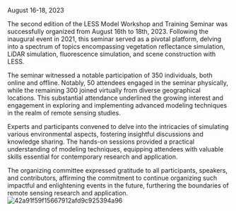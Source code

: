 August 16-18, 2023

The second edition of the LESS Model Workshop and Training Seminar was successfully organized from August 16th to 18th, 2023. Following the inaugural event in 2021, this seminar served as a pivotal platform, delving into a spectrum of topics encompassing vegetation reflectance simulation, LiDAR simulation, fluorescence simulation, and scene construction with LESS.

The seminar witnessed a notable participation of 350 individuals, both online and offline. Notably, 50 attendees engaged in the seminar physically, while the remaining 300 joined virtually from diverse geographical locations. This substantial attendance underlined the growing interest and engagement in exploring and implementing advanced modeling techniques in the realm of remote sensing studies.

Experts and participants convened to delve into the intricacies of simulating various environmental aspects, fostering insightful discussions and knowledge sharing. The hands-on sessions provided a practical understanding of modeling techniques, equipping attendees with valuable skills essential for contemporary research and application.

The organizing committee expressed gratitude to all participants, speakers, and contributors, affirming the commitment to continue organizing such impactful and enlightening events in the future, furthering the boundaries of remote sensing research and application.
![42a91f59f15667912afd9c925394a96](https://github.com/jianboqi/jianboqi.github.io/assets/1770654/90c503a9-8d80-484f-a9d8-d29046859922)
